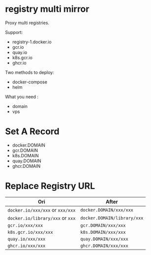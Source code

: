 # registry multi mirror

Proxy multi registries.

Support:

- registry-1.docker.io
- gcr.io
- quay.io
- k8s.gcr.io
- ghcr.io

Two methods to deploy:

- docker-compose
- helm

What you need :

- domain
- vps

# Set A Record

- docker.DOMAIN
- gcr.DOMAIN
- k8s.DOMAIN
- quay.DOMAIN
- ghcr.DOMAIN

# Replace Registry URL

| Ori                              | After                       |
| -------------------------------- | --------------------------- |
| `docker.io/xxx/xxx` or `xxx/xxx` | `docker.DOMAIN/xxx/xxx`     |
| `docker.io/library/xxx` or `xxx` | `docker.DOMAIN/library/xxx` |
| `gcr.io/xxx/xxx`                 | `gcr.DOMAIN/xxx/xxx`        |
| `k8s.gcr.io/xxx/xxx`             | `k8s.DOMAIN/xxx/xxx`        |
| `quay.io/xxx/xxx`                | `quay.DOMAIN/xxx/xxx`       |
| `ghcr.io/xxx/xxx`                | `ghcr.DOMAIN/xxx/xxx`       |
